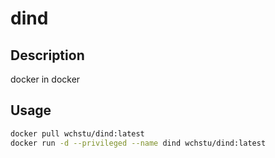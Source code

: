# dind

## Description
docker in docker

## Usage
``` bash
docker pull wchstu/dind:latest
docker run -d --privileged --name dind wchstu/dind:latest
```
